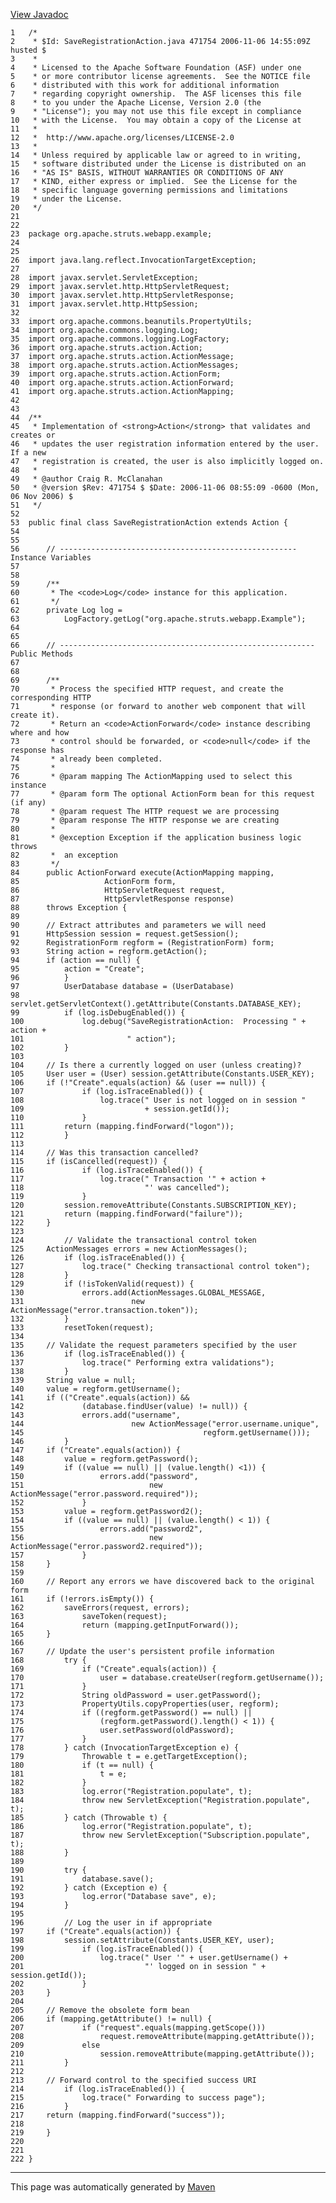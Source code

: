 [View Javadoc](../../../../../../apidocs/org/apache/struts/webapp/example/SaveRegistrationAction.html.md)


    1   /*
    2    * $Id: SaveRegistrationAction.java 471754 2006-11-06 14:55:09Z husted $
    3    *
    4    * Licensed to the Apache Software Foundation (ASF) under one
    5    * or more contributor license agreements.  See the NOTICE file
    6    * distributed with this work for additional information
    7    * regarding copyright ownership.  The ASF licenses this file
    8    * to you under the Apache License, Version 2.0 (the
    9    * "License"); you may not use this file except in compliance
    10   * with the License.  You may obtain a copy of the License at
    11   *
    12   *  http://www.apache.org/licenses/LICENSE-2.0
    13   *
    14   * Unless required by applicable law or agreed to in writing,
    15   * software distributed under the License is distributed on an
    16   * "AS IS" BASIS, WITHOUT WARRANTIES OR CONDITIONS OF ANY
    17   * KIND, either express or implied.  See the License for the
    18   * specific language governing permissions and limitations
    19   * under the License.
    20   */
    21  
    22  
    23  package org.apache.struts.webapp.example;
    24  
    25  
    26  import java.lang.reflect.InvocationTargetException;
    27  
    28  import javax.servlet.ServletException;
    29  import javax.servlet.http.HttpServletRequest;
    30  import javax.servlet.http.HttpServletResponse;
    31  import javax.servlet.http.HttpSession;
    32  
    33  import org.apache.commons.beanutils.PropertyUtils;
    34  import org.apache.commons.logging.Log;
    35  import org.apache.commons.logging.LogFactory;
    36  import org.apache.struts.action.Action;
    37  import org.apache.struts.action.ActionMessage;
    38  import org.apache.struts.action.ActionMessages;
    39  import org.apache.struts.action.ActionForm;
    40  import org.apache.struts.action.ActionForward;
    41  import org.apache.struts.action.ActionMapping;
    42  
    43  
    44  /**
    45   * Implementation of <strong>Action</strong> that validates and creates or
    46   * updates the user registration information entered by the user.  If a new
    47   * registration is created, the user is also implicitly logged on.
    48   *
    49   * @author Craig R. McClanahan
    50   * @version $Rev: 471754 $ $Date: 2006-11-06 08:55:09 -0600 (Mon, 06 Nov 2006) $
    51   */
    52  
    53  public final class SaveRegistrationAction extends Action {
    54  
    55  
    56      // ----------------------------------------------------- Instance Variables
    57  
    58  
    59      /**
    60       * The <code>Log</code> instance for this application.
    61       */
    62      private Log log =
    63          LogFactory.getLog("org.apache.struts.webapp.Example");
    64  
    65  
    66      // --------------------------------------------------------- Public Methods
    67  
    68  
    69      /**
    70       * Process the specified HTTP request, and create the corresponding HTTP
    71       * response (or forward to another web component that will create it).
    72       * Return an <code>ActionForward</code> instance describing where and how
    73       * control should be forwarded, or <code>null</code> if the response has
    74       * already been completed.
    75       *
    76       * @param mapping The ActionMapping used to select this instance
    77       * @param form The optional ActionForm bean for this request (if any)
    78       * @param request The HTTP request we are processing
    79       * @param response The HTTP response we are creating
    80       *
    81       * @exception Exception if the application business logic throws
    82       *  an exception
    83       */
    84      public ActionForward execute(ActionMapping mapping,
    85                   ActionForm form,
    86                   HttpServletRequest request,
    87                   HttpServletResponse response)
    88      throws Exception {
    89  
    90      // Extract attributes and parameters we will need
    91      HttpSession session = request.getSession();
    92      RegistrationForm regform = (RegistrationForm) form;
    93      String action = regform.getAction();
    94      if (action == null) {
    95          action = "Create";
    96          }
    97          UserDatabase database = (UserDatabase)
    98        servlet.getServletContext().getAttribute(Constants.DATABASE_KEY);
    99          if (log.isDebugEnabled()) {
    100             log.debug("SaveRegistrationAction:  Processing " + action +
    101                       " action");
    102         }
    103 
    104     // Is there a currently logged on user (unless creating)?
    105     User user = (User) session.getAttribute(Constants.USER_KEY);
    106     if (!"Create".equals(action) && (user == null)) {
    107             if (log.isTraceEnabled()) {
    108                 log.trace(" User is not logged on in session "
    109                           + session.getId());
    110             }
    111         return (mapping.findForward("logon"));
    112         }
    113 
    114     // Was this transaction cancelled?
    115     if (isCancelled(request)) {
    116             if (log.isTraceEnabled()) {
    117                 log.trace(" Transaction '" + action +
    118                           "' was cancelled");
    119             }
    120         session.removeAttribute(Constants.SUBSCRIPTION_KEY);
    121         return (mapping.findForward("failure"));
    122     }
    123 
    124         // Validate the transactional control token
    125     ActionMessages errors = new ActionMessages();
    126         if (log.isTraceEnabled()) {
    127             log.trace(" Checking transactional control token");
    128         }
    129         if (!isTokenValid(request)) {
    130             errors.add(ActionMessages.GLOBAL_MESSAGE,
    131                        new ActionMessage("error.transaction.token"));
    132         }
    133         resetToken(request);
    134 
    135     // Validate the request parameters specified by the user
    136         if (log.isTraceEnabled()) {
    137             log.trace(" Performing extra validations");
    138         }
    139     String value = null;
    140     value = regform.getUsername();
    141     if (("Create".equals(action)) &&
    142             (database.findUser(value) != null)) {
    143             errors.add("username",
    144                        new ActionMessage("error.username.unique",
    145                                        regform.getUsername()));
    146         }
    147     if ("Create".equals(action)) {
    148         value = regform.getPassword();
    149         if ((value == null) || (value.length() <1)) {
    150                 errors.add("password",
    151                            new ActionMessage("error.password.required"));
    152             }
    153         value = regform.getPassword2();
    154         if ((value == null) || (value.length() < 1)) {
    155                 errors.add("password2",
    156                            new ActionMessage("error.password2.required"));
    157             }
    158     }
    159 
    160     // Report any errors we have discovered back to the original form
    161     if (!errors.isEmpty()) {
    162         saveErrors(request, errors);
    163             saveToken(request);
    164             return (mapping.getInputForward());
    165     }
    166 
    167     // Update the user's persistent profile information
    168         try {
    169             if ("Create".equals(action)) {
    170                 user = database.createUser(regform.getUsername());
    171             }
    172             String oldPassword = user.getPassword();
    173             PropertyUtils.copyProperties(user, regform);
    174             if ((regform.getPassword() == null) ||
    175                 (regform.getPassword().length() < 1)) {
    176                 user.setPassword(oldPassword);
    177             }
    178         } catch (InvocationTargetException e) {
    179             Throwable t = e.getTargetException();
    180             if (t == null) {
    181                 t = e;
    182             }
    183             log.error("Registration.populate", t);
    184             throw new ServletException("Registration.populate", t);
    185         } catch (Throwable t) {
    186             log.error("Registration.populate", t);
    187             throw new ServletException("Subscription.populate", t);
    188         }
    189 
    190         try {
    191             database.save();
    192         } catch (Exception e) {
    193             log.error("Database save", e);
    194         }
    195 
    196         // Log the user in if appropriate
    197     if ("Create".equals(action)) {
    198         session.setAttribute(Constants.USER_KEY, user);
    199             if (log.isTraceEnabled()) {
    200                 log.trace(" User '" + user.getUsername() +
    201                           "' logged on in session " + session.getId());
    202             }
    203     }
    204 
    205     // Remove the obsolete form bean
    206     if (mapping.getAttribute() != null) {
    207             if ("request".equals(mapping.getScope()))
    208                 request.removeAttribute(mapping.getAttribute());
    209             else
    210                 session.removeAttribute(mapping.getAttribute());
    211         }
    212 
    213     // Forward control to the specified success URI
    214         if (log.isTraceEnabled()) {
    215             log.trace(" Forwarding to success page");
    216         }
    217     return (mapping.findForward("success"));
    218 
    219     }
    220 
    221 
    222 }

------------------------------------------------------------------------

This page was automatically generated by [Maven](http://maven.apache.org/)
